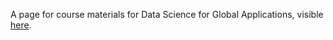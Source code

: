 A page for course materials for Data Science for Global Applications, visible [here](https://karink520.github.io/data-science-for-global-applications/).
